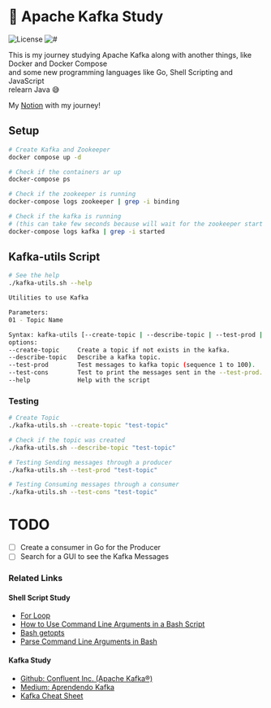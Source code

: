 # 📘 Apache Kafka Study

![License](https://img.shields.io/github/license/avcaliani/aws-app?logo=apache&color=lightseagreen)
![#](https://img.shields.io/badge/python-3.10.+-yellow.svg)

This is my journey studying Apache Kafka along with another things, like Docker and Docker Compose<br>
and some new programming languages like Go, Shell Scripting and JavaScript<br>
relearn Java 😅

My [Notion](https://www.notion.so/Apache-Study-5e54d7a4150b4d16964bdb516d0a3620) with my journey!


## Setup
```bash
# Create Kafka and Zookeeper
docker compose up -d

# Check if the containers ar up
docker-compose ps

# Check if the zookeeper is running
docker-compose logs zookeeper | grep -i binding

# Check if the kafka is running 
# (this can take few seconds because will wait for the zookeeper start first)
docker-compose logs kafka | grep -i started
```

## Kafka-utils Script

```bash
# See the help
./kafka-utils.sh --help

Utilities to use Kafka

Parameters: 
01 - Topic Name

Syntax: kafka-utils [--create-topic | --describe-topic | --test-prod | --test-cons ] TOPIC_NAME
options:
--create-topic     Create a topic if not exists in the kafka.
--describe-topic   Describe a kafka topic.
--test-prod        Test messages to kafka topic (sequence 1 to 100).
--test-cons        Test to print the messages sent in the --test-prod.
--help             Help with the script
```

### Testing
```bash
# Create Topic
./kafka-utils.sh --create-topic "test-topic"

# Check if the topic was created
./kafka-utils.sh --describe-topic "test-topic"

# Testing Sending messages through a producer
./kafka-utils.sh --test-prod "test-topic"

# Testing Consuming messages through a consumer
./kafka-utils.sh --test-cons "test-topic"
```

# TODO
- [ ] Create a consumer in Go for the Producer
- [ ] Search for a GUI to see the Kafka Messages

### Related Links
#### Shell Script Study
- [For Loop](https://www.baeldung.com/linux/use-command-line-arguments-in-bash-script)
- [How to Use Command Line Arguments in a Bash Script](https://www.baeldung.com/linux/use-command-line-arguments-in-bash-script)
- [Bash getopts](https://www.computerhope.com/unix/bash/getopts.htm)
- [Parse Command Line Arguments in Bash](https://www.baeldung.com/linux/bash-parse-command-line-arguments)

#### Kafka Study
- [Github: Confluent Inc. (Apache Kafka®)](https://github.com/confluentinc/cp-docker-images)
- [Medium: Aprendendo Kafka](https://medium.com/trainingcenter/apache-kafka-codifica%C3%A7%C3%A3o-na-pratica-9c6a4142a08f)
- [Kafka Cheat Sheet](https://github.com/lensesio/kafka-cheat-sheet)